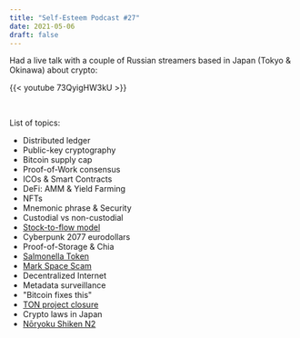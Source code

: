 ```yaml
---
title: "Self-Esteem Podcast #27"
date: 2021-05-06
draft: false
---
```


Had a live talk with a couple of Russian streamers based in Japan (Tokyo & Okinawa) about crypto:

{{< youtube 73QyigHW3kU >}}

<!--more-->
&nbsp;

List of topics:

- Distributed ledger
- Public-key cryptography
- Bitcoin supply cap
- Proof-of-Work consensus
- ICOs & Smart Contracts
- DeFi: AMM & Yield Farming
- NFTs
- Mnemonic phrase & Security
- Custodial vs non-custodial
- [Stock-to-flow model](https://www.lookintobitcoin.com/charts/stock-to-flow-model)
- Cyberpunk 2077 eurodollars
- Proof-of-Storage & Chia
- [Salmonella Token](https://github.com/Defi-Cartel/salmonella)
- [Mark Space Scam](https://shitcoinoffering.com/from-russia-with-love-mark-space-scam-hit-three-time-stanley-cup-winner-for-4-mills)
- Decentralized Internet
- Metadata surveillance
- "Bitcoin fixes this"
- [TON project closure](https://telegra.ph/What-Was-TON-And-Why-It-Is-Over-05-12)
- Crypto laws in Japan
- [Nōryoku Shiken N2](https://en.wikipedia.org/wiki/Japanese-Language_Proficiency_Test)